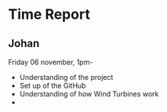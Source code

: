 # Time Report

## Johan

Friday 06 november, 1pm- </br>
* Understanding of the project
* Set up of the GitHub
* Understanding of how Wind Turbines work
* 
